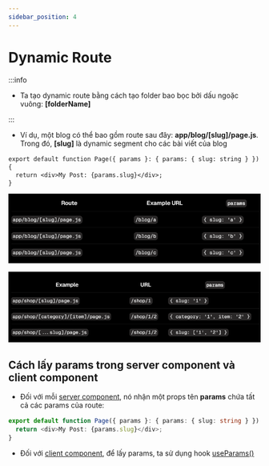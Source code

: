 ```yaml
---
sidebar_position: 4
---
```


# Dynamic Route

:::info

- Ta tạo dynamic route bằng cách tạo folder bao bọc bởi dấu ngoặc vuông: **[folderName]**

:::

- Ví dụ, một blog có thể bao gồm route sau đây: **app/blog/[slug]/page.js**. Trong đó, **[slug]** là dynamic segment cho các bài viết của blog

```tsx
export default function Page({ params }: { params: { slug: string } }) {
  return <div>My Post: {params.slug}</div>;
}
```

![1724165264643](image/dynamic-route/1724165264643.png)

![1724430279477](image/dynamic-route/1724430279477.png)

## Cách lấy params trong server component và client component

- Đối với mỗi [server component](../rendering#server-component), nó nhận một props tên **params** chứa tất cả các params của route:

```ts
export default function Page({ params }: { params: { slug: string } }) {
  return <div>My Post: {params.slug}</div>;
}
```

- Đối với [client component](../rendering#client-component), để lấy params, ta sử dụng hook [useParams()](../functions/useParams)
